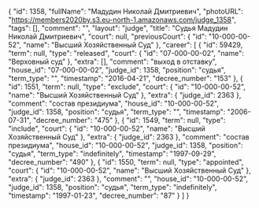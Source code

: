 {
    "id": 1358,
    "fullName": "Мадудин Николай Дмитриевич",
    "photoURL": "https://members2020by.s3.eu-north-1.amazonaws.com/judge_1358",
    "tags": [],
    "comment": "",
    "layout": "judge",
    "title": "Судья Мадудин Николай Дмитриевич",
    "court": null,
    "previousCourt": {
        "id": "10-000-00-52",
        "name": "Высший Хозяйственный Суд"
    },
    "career": [
        {
            "id": 59429,
            "term": null,
            "type": "released",
            "court": {
                "id": "07-000-00-02",
                "name": "Верховный суд"
            },
            "extra": [],
            "comment": "выход в отставку",
            "house_id": "07-000-00-02",
            "judge_id": 1358,
            "position": "судья",
            "term_type": "",
            "timestamp": "2016-04-21",
            "decree_number": "153"
        },
        {
            "id": 1551,
            "term": null,
            "type": "exclude",
            "court": {
                "id": "10-000-00-52",
                "name": "Высший Хозяйственный Суд"
            },
            "extra": {
                "judge_id": 2363
            },
            "comment": "состав президиума",
            "house_id": "10-000-00-52",
            "judge_id": 1358,
            "position": "судья",
            "term_type": "",
            "timestamp": "2006-07-31",
            "decree_number": "475"
        },
        {
            "id": 1549,
            "term": null,
            "type": "include",
            "court": {
                "id": "10-000-00-52",
                "name": "Высший Хозяйственный Суд"
            },
            "extra": {
                "judge_id": 2363
            },
            "comment": "состав президиума",
            "house_id": "10-000-00-52",
            "judge_id": 1358,
            "position": "судья",
            "term_type": "indefinitely",
            "timestamp": "1997-09-29",
            "decree_number": "490"
        },
        {
            "id": 1550,
            "term": null,
            "type": "appointed",
            "court": {
                "id": "10-000-00-52",
                "name": "Высший Хозяйственный Суд"
            },
            "extra": {
                "judge_id": 2363
            },
            "comment": "",
            "house_id": "10-000-00-52",
            "judge_id": 1358,
            "position": "судья",
            "term_type": "indefinitely",
            "timestamp": "1997-01-23",
            "decree_number": "87"
        }
    ]
}